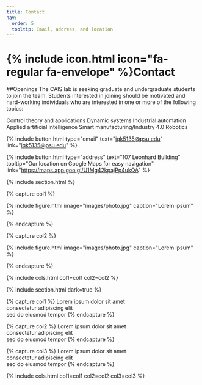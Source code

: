 ```yaml
---
title: Contact
nav:
  order: 5
  tooltip: Email, address, and location
---
```


# {% include icon.html icon="fa-regular fa-envelope" %}Contact

##Openings
The CAIS lab is seeking graduate and undergraduate students to join the team. Students interested in joining should be motivated and hard-working individuals who are interested in one or more of the following topics:

Control theory and applications
Dynamic systems
Industrial automation
Applied artificial intelligence
Smart manufacturing/Industry 4.0
Robotics


{%
  include button.html
  type="email"
  text="iqk5135@psu.edu"
  link="iqk5135@psu.edu"
%}

{%
  include button.html
  type="address"
  text="107 Leonhard Building"
  tooltip="Our location on Google Maps for easy navigation"
  link="https://maps.app.goo.gl/U1Mg42kpajPp4ukQA"
%}

{% include section.html %}

{% capture col1 %}

{%
  include figure.html
  image="images/photo.jpg"
  caption="Lorem ipsum"
%}

{% endcapture %}

{% capture col2 %}

{%
  include figure.html
  image="images/photo.jpg"
  caption="Lorem ipsum"
%}

{% endcapture %}

{% include cols.html col1=col1 col2=col2 %}

{% include section.html dark=true %}

{% capture col1 %}
Lorem ipsum dolor sit amet  
consectetur adipiscing elit  
sed do eiusmod tempor
{% endcapture %}

{% capture col2 %}
Lorem ipsum dolor sit amet  
consectetur adipiscing elit  
sed do eiusmod tempor
{% endcapture %}

{% capture col3 %}
Lorem ipsum dolor sit amet  
consectetur adipiscing elit  
sed do eiusmod tempor
{% endcapture %}

{% include cols.html col1=col1 col2=col2 col3=col3 %}
